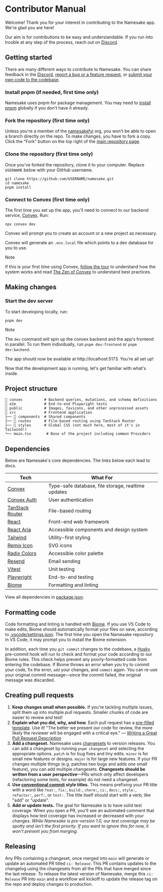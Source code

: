 # Contributor Manual

Welcome! Thank you for your interest in contributing to the Namesake app. We're glad you are here!

Our aim is for contributions to be easy and understandable. If you run into trouble at any step of the process, reach out on [Discord](https://namesake.fyi/chat).

## Getting started

There are many different ways to contribute to Namesake. You can share feedback in the [Discord](https://namesake.fyi), [report a bug or a feature request](https://github.com/namesakefyi/namesake/issues), or [submit your own code to the codebase](https://github.com/namesakefyi/namesake/pulls).

### Install pnpm (if needed, first time only)

Namesake uses pnpm for package management. You may need to [install pnpm](https://pnpm.io/installation) globally if you don't have it already.

### Fork the repository (first time only)

Unless you're a member of the [namesakefyi](https://github.com/namesakefyi) org, you won't be able to open a branch directly on the repo. To make changes, you have to fork a copy. Click the "Fork" button on the top right of the [main repository page](https://github.com/namesakefyi/namesake/).

### Clone the repository (first time only)

Once you've forked the repository, clone it to your computer. Replace `USERNAME` below with your GitHub username.

```shell
git clone https://github.com/USERNAME/namesake.git
cd namesake
pnpm install
```

### Connect to Convex (first time only)

The first time you set up the app, you'll need to connect to our backend service, [Convex](https://www.convex.dev/). Run:

```shell
npx convex dev
```

Convex will prompt you to create an account or a new project as necessary.

Convex will generate an `.env.local` file which points to a dev database for you to use.

> [!NOTE]
> If this is your first time using Convex, [follow the tour](https://docs.convex.dev/get-started) to understand how the system works and read [The Zen of Convex](https://docs.convex.dev/zen) to understand best practices.

## Making changes

### Start the dev server

To start developing locally, run:

```shell
pnpm dev
```

> [!NOTE]
> The `dev` command will spin up the convex backend and the app's frontend in parallel. To run them individually, run `pnpm dev:frontend` or `pnpm dev:backend`.

The app should now be available at http://localhost:5173. You're all set up!

Now that the development app is running, let's get familiar with what's inside.

## Project structure

```shell
📂 convex          # Backend queries, mutations, and schema definitions
📂 e2e             # End-to-end Playwright tests
📂 public          # Images, favicons, and other unprocessed assets
📂 src             # Frontend application
├── 📂 components  # Shared components
├── 📂 routes      # File-based routing using TanStack Router
├── 📂 styles      # Global CSS (not much here, most of it's in Tailwind!)
└── main.tsx       # Base of the project including common Providers
```

## Dependencies

Below are Namesake's core dependencies. The links below each lead to docs.

| Tech                                                                                | What For                                           |
| ----------------------------------------------------------------------------------- | -------------------------------------------------- |
| [Convex](https://docs.convex.dev/)                                                  | Type-safe database, file storage, realtime updates |
| [Convex Auth](https://labs.convex.dev/auth)                                         | User authentication                                |
| [TanStack Router](https://tanstack.com/router/latest/docs/framework/react/overview) | File-based routing                                 |
| [React](https://react.dev/reference/react)                                          | Front-end web framework                            |
| [React Aria](https://react-spectrum.adobe.com/react-aria)                           | Accessible components and design system            |
| [Tailwind](https://tailwindcss.com/docs)                                            | Utility-first styling                              |
| [Remix Icon](https://remixicon.com/)                                                | SVG icons                                          |
| [Radix Colors](https://www.radix-ui.com/colors)                                     | Accessible color palette                           |
| [Resend](https://resend.com/docs)                                                   | Email sending                                      |
| [Vitest](https://vitest.dev/guide/)                                                 | Unit testing                                       |
| [Playwright](https://playwright.dev/docs)                                           | End-to-end testing                                 |
| [Biome](https://biomejs.dev/)                                                       | Formatting and linting                             |

View all dependencies in [package.json](/package.json).

## Formatting code

Code formatting and linting is handled with [Biome](https://biomejs.dev/). If you use VS Code to make edits, Biome should automatically format your files on save, according to [.vscode/settings.json](https://github.com/namesakefyi/namesake/blob/main/.vscode/settings.json). The first time you open the Namesake repository in VS Code, it may prompt you to install the Biome extension.

In addition, each time you `git commit` changes to the codebase, a [Husky](https://typicode.github.io/husky/) pre-commit hook will run to check and format your code according to our Biome rules. This check helps prevent any poorly-formatted code from entering the codebase. If Biome throws an error when you try to commit your code, fix the error, `add` your changes, and `commit` again. You can re-use your original commit message—since the commit failed, the original message was discarded.

## Creating pull requests

1. **Keep changes small when possible.** If you're tackling multiple issues, split them up into multiple pull requests. Smaller chunks of code are easier to review and test!
2. **Explain what you did, why, and how.** Each pull request has a [pre-filled template](https://github.com/namesakefyi/namesake/blob/main/.github/pull_request_template.md?plain=1). Use it! "The better we present our code for review, the more likely the reviewer will be engaged with a critical eye." — [Writing a Great Pull Request Description](https://www.pullrequest.com/blog/writing-a-great-pull-request-description/)
3. **Add a changeset.** Namesake uses [changesets](https://github.com/changesets/changesets) to version releases. You can add a changeset by running `pnpm changeset` and selecting the appropriate options. `patch` is for bug fixes and tiny edits. `minor` is for small new features or designs. `major` is for large new features. If your PR changes multiple things (e.g. patches two bugs and adds one small feature), you can add multiple changesets. **Changesets should be written from a user perspective**—PRs which only affect developers (refactoring some tests, for example) do not need a changeset.
4. **Use [conventional commit](https://www.conventionalcommits.org/en/v1.0.0/) style titles.** This means prefixing your PR title with a word like `feat:`, `fix:`, `build:`, `chore:`, `ci:`, `docs:`, `style:`, `refactor:`, `perf:`, or `test:`. The title itself should start with a verb, like "add" or "update".
5. **Add or update tests.** The goal for Namesake is to have solid test coverage. When you open a PR, you'll see an automated comment that displays how test coverage has increased or decreased with your changes. _While Namesake is pre-version 1.0, our test coverage may be spotty and isn't the first priority. If you want to ignore this for now, it won't prevent you from merging._

## Releasing

Any PRs containing a changeset, once merged into `main` will generate or update an automated PR titled `ci: Release`. This PR contains updates to the changelog using the changesets from all the PRs that have merged since the last release. To release the latest version of Namesake, merge this `ci: Release` PR into `main` and a workflow will kickoff to update the release tag on the repo and deploy changes to production.
